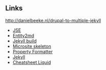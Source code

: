 ## Links

http://danielbeeke.nl/drupal-to-multiple-jekyll

- <a href="https://www.drupal.org/sandbox/danielbeeke/2713857">JSE</a>
- <a href="https://www.drupal.org/sandbox/danielbeeke/2713861">Entity2md</a>
- <a href="https://github.com/studio-fonkel/jekyll-build">Jekyll build</a>
- <a href="https://github.com/danielbeeke/nbvt-microsite-skeleton">Microsite skeleton</a>
- <a href="https://www.drupal.org/sandbox/danielbeeke/2718289">Property Formatter</a>
- <a href="http://jekyllrb.com/">Jekyll</a>
- <a href="http://cheat.markdunkley.com/">Cheatsheet Liquid</a>